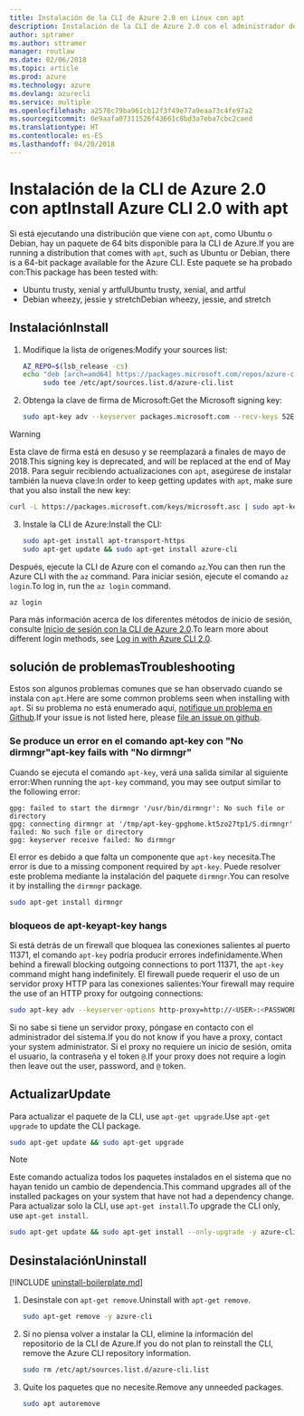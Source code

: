```yaml
---
title: Instalación de la CLI de Azure 2.0 en Linux con apt
description: Instalación de la CLI de Azure 2.0 con el administrador de paquetes apt
author: sptramer
ms.author: sttramer
manager: routlaw
ms.date: 02/06/2018
ms.topic: article
ms.prod: azure
ms.technology: azure
ms.devlang: azurecli
ms.service: multiple
ms.openlocfilehash: a2578c79ba961cb12f3f49e77a9eaa73c4fe97a2
ms.sourcegitcommit: 0e9aafa07311526f43661c8bd3a7eba7cbc2caed
ms.translationtype: HT
ms.contentlocale: es-ES
ms.lasthandoff: 04/20/2018
---
```

# <a name="install-azure-cli-20-with-apt"></a><span data-ttu-id="1ffd8-103">Instalación de la CLI de Azure 2.0 con apt</span><span class="sxs-lookup"><span data-stu-id="1ffd8-103">Install Azure CLI 2.0 with apt</span></span>

<span data-ttu-id="1ffd8-104">Si está ejecutando una distribución que viene con `apt`, como Ubuntu o Debian, hay un paquete de 64 bits disponible para la CLI de Azure.</span><span class="sxs-lookup"><span data-stu-id="1ffd8-104">If you are running a distribution that comes with `apt`, such as Ubuntu or Debian, there is a 64-bit package available for the Azure CLI.</span></span> <span data-ttu-id="1ffd8-105">Este paquete se ha probado con:</span><span class="sxs-lookup"><span data-stu-id="1ffd8-105">This package has been tested with:</span></span>

* <span data-ttu-id="1ffd8-106">Ubuntu trusty, xenial y artful</span><span class="sxs-lookup"><span data-stu-id="1ffd8-106">Ubuntu trusty, xenial, and artful</span></span>
* <span data-ttu-id="1ffd8-107">Debian wheezy, jessie y stretch</span><span class="sxs-lookup"><span data-stu-id="1ffd8-107">Debian wheezy, jessie, and stretch</span></span>

## <a name="install"></a><span data-ttu-id="1ffd8-108">Instalación</span><span class="sxs-lookup"><span data-stu-id="1ffd8-108">Install</span></span>

1. <span data-ttu-id="1ffd8-109">Modifique la lista de orígenes:</span><span class="sxs-lookup"><span data-stu-id="1ffd8-109">Modify your sources list:</span></span>

     ```bash
     AZ_REPO=$(lsb_release -cs)
     echo "deb [arch=amd64] https://packages.microsoft.com/repos/azure-cli/ $AZ_REPO main" | \
          sudo tee /etc/apt/sources.list.d/azure-cli.list
     ```

2. <span data-ttu-id="1ffd8-110">Obtenga la clave de firma de Microsoft:</span><span class="sxs-lookup"><span data-stu-id="1ffd8-110">Get the Microsoft signing key:</span></span>

   ```bash
   sudo apt-key adv --keyserver packages.microsoft.com --recv-keys 52E16F86FEE04B979B07E28DB02C46DF417A0893
   ```

  > [!WARNING]
  > <span data-ttu-id="1ffd8-111">Esta clave de firma está en desuso y se reemplazará a finales de mayo de 2018.</span><span class="sxs-lookup"><span data-stu-id="1ffd8-111">This signing key is deprecated, and will be replaced at the end of May 2018.</span></span> <span data-ttu-id="1ffd8-112">Para seguir recibiendo actualizaciones con `apt`, asegúrese de instalar también la nueva clave:</span><span class="sxs-lookup"><span data-stu-id="1ffd8-112">In order to keep getting updates with `apt`, make sure that you also install the new key:</span></span>
  > 
  > ```bash
  > curl -L https://packages.microsoft.com/keys/microsoft.asc | sudo apt-key add -
  > ``` 

3. <span data-ttu-id="1ffd8-113">Instale la CLI de Azure:</span><span class="sxs-lookup"><span data-stu-id="1ffd8-113">Install the CLI:</span></span>

   ```bash
   sudo apt-get install apt-transport-https
   sudo apt-get update && sudo apt-get install azure-cli
   ```

<span data-ttu-id="1ffd8-114">Después, ejecute la CLI de Azure con el comando `az`.</span><span class="sxs-lookup"><span data-stu-id="1ffd8-114">You can then run the Azure CLI with the `az` command.</span></span> <span data-ttu-id="1ffd8-115">Para iniciar sesión, ejecute el comando `az login`.</span><span class="sxs-lookup"><span data-stu-id="1ffd8-115">To log in, run the `az login` command.</span></span>

```azurecli
az login
```

<span data-ttu-id="1ffd8-116">Para más información acerca de los diferentes métodos de inicio de sesión, consulte [Inicio de sesión con la CLI de Azure 2.0](authenticate-azure-cli.md).</span><span class="sxs-lookup"><span data-stu-id="1ffd8-116">To learn more about different login methods, see [Log in with Azure CLI 2.0](authenticate-azure-cli.md).</span></span>

## <a name="troubleshooting"></a><span data-ttu-id="1ffd8-117">solución de problemas</span><span class="sxs-lookup"><span data-stu-id="1ffd8-117">Troubleshooting</span></span>

<span data-ttu-id="1ffd8-118">Estos son algunos problemas comunes que se han observado cuando se instala con `apt`.</span><span class="sxs-lookup"><span data-stu-id="1ffd8-118">Here are some common problems seen when installing with `apt`.</span></span> <span data-ttu-id="1ffd8-119">Si su problema no está enumerado aquí, [notifique un problema en Github](https://github.com/Azure/azure-cli/issues).</span><span class="sxs-lookup"><span data-stu-id="1ffd8-119">If your issue is not listed here, please [file an issue on github](https://github.com/Azure/azure-cli/issues).</span></span>

### <a name="apt-key-fails-with-no-dirmngr"></a><span data-ttu-id="1ffd8-120">Se produce un error en el comando apt-key con "No dirmngr"</span><span class="sxs-lookup"><span data-stu-id="1ffd8-120">apt-key fails with "No dirmngr"</span></span>

<span data-ttu-id="1ffd8-121">Cuando se ejecuta el comando `apt-key`, verá una salida similar al siguiente error:</span><span class="sxs-lookup"><span data-stu-id="1ffd8-121">When running the `apt-key` command, you may see output similar to the following error:</span></span>

```output
gpg: failed to start the dirmngr '/usr/bin/dirmngr': No such file or directory
gpg: connecting dirmngr at '/tmp/apt-key-gpghome.kt5zo27tp1/S.dirmngr' failed: No such file or directory
gpg: keyserver receive failed: No dirmngr
```

<span data-ttu-id="1ffd8-122">El error es debido a que falta un componente que `apt-key` necesita.</span><span class="sxs-lookup"><span data-stu-id="1ffd8-122">The error is due to a missing component required by `apt-key`.</span></span> <span data-ttu-id="1ffd8-123">Puede resolver este problema mediante la instalación del paquete `dirmngr`.</span><span class="sxs-lookup"><span data-stu-id="1ffd8-123">You can resolve it by installing the `dirmngr` package.</span></span>

```bash
sudo apt-get install dirmngr
```

### <a name="apt-key-hangs"></a><span data-ttu-id="1ffd8-124">bloqueos de apt-key</span><span class="sxs-lookup"><span data-stu-id="1ffd8-124">apt-key hangs</span></span>

<span data-ttu-id="1ffd8-125">Si está detrás de un firewall que bloquea las conexiones salientes al puerto 11371, el comando `apt-key` podría producir errores indefinidamente.</span><span class="sxs-lookup"><span data-stu-id="1ffd8-125">When behind a firewall blocking outgoing connections to port 11371, the `apt-key` command might hang indefinitely.</span></span> <span data-ttu-id="1ffd8-126">El firewall puede requerir el uso de un servidor proxy HTTP para las conexiones salientes:</span><span class="sxs-lookup"><span data-stu-id="1ffd8-126">Your firewall may require the use of an HTTP proxy for outgoing connections:</span></span>

```bash
sudo apt-key adv --keyserver-options http-proxy=http://<USER>:<PASSWORD>@<PROXY-HOST>:<PROXY-PORT>/ --keyserver packages.microsoft.com --recv-keys 52E16F86FEE04B979B07E28DB02C46DF417A0893
```

<span data-ttu-id="1ffd8-127">Si no sabe si tiene un servidor proxy, póngase en contacto con el administrador del sistema.</span><span class="sxs-lookup"><span data-stu-id="1ffd8-127">If you do not know if you have a proxy, contact your system administrator.</span></span> <span data-ttu-id="1ffd8-128">Si el proxy no requiere un inicio de sesión, omita el usuario, la contraseña y el token `@`.</span><span class="sxs-lookup"><span data-stu-id="1ffd8-128">If your proxy does not require a login then leave out the user, password, and `@` token.</span></span>

## <a name="update"></a><span data-ttu-id="1ffd8-129">Actualizar</span><span class="sxs-lookup"><span data-stu-id="1ffd8-129">Update</span></span>

<span data-ttu-id="1ffd8-130">Para actualizar el paquete de la CLI, use `apt-get upgrade`.</span><span class="sxs-lookup"><span data-stu-id="1ffd8-130">Use `apt-get upgrade` to update the CLI package.</span></span>

   ```bash
   sudo apt-get update && sudo apt-get upgrade
   ```

> [!NOTE]
> <span data-ttu-id="1ffd8-131">Este comando actualiza todos los paquetes instalados en el sistema que no hayan tenido un cambio de dependencia.</span><span class="sxs-lookup"><span data-stu-id="1ffd8-131">This command upgrades all of the installed packages on your system that have not had a dependency change.</span></span>
> <span data-ttu-id="1ffd8-132">Para actualizar solo la CLI, use `apt-get install`.</span><span class="sxs-lookup"><span data-stu-id="1ffd8-132">To upgrade the CLI only, use `apt-get install`.</span></span>
> ```bash
> sudo apt-get update && sudo apt-get install --only-upgrade -y azure-cli
> ```

## <a name="uninstall"></a><span data-ttu-id="1ffd8-133">Desinstalación</span><span class="sxs-lookup"><span data-stu-id="1ffd8-133">Uninstall</span></span>

[!INCLUDE [uninstall-boilerplate.md](includes/uninstall-boilerplate.md)]

1. <span data-ttu-id="1ffd8-134">Desinstale con `apt-get remove`.</span><span class="sxs-lookup"><span data-stu-id="1ffd8-134">Uninstall with `apt-get remove`.</span></span>

    ```bash
    sudo apt-get remove -y azure-cli
    ```

2. <span data-ttu-id="1ffd8-135">Si no piensa volver a instalar la CLI, elimine la información del repositorio de la CLI de Azure.</span><span class="sxs-lookup"><span data-stu-id="1ffd8-135">If you do not plan to reinstall the CLI, remove the Azure CLI repository information.</span></span>

   ```bash
   sudo rm /etc/apt/sources.list.d/azure-cli.list
   ```

3. <span data-ttu-id="1ffd8-136">Quite los paquetes que no necesite.</span><span class="sxs-lookup"><span data-stu-id="1ffd8-136">Remove any unneeded packages.</span></span>

   ```bash
   sudo apt autoremove
   ```
